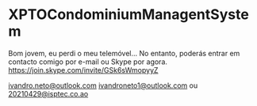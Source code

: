 # XPTOCondominiumManagentSystem

Bom jovem, eu perdi o meu telemóvel...
No entanto, poderás entrar em contacto comigo por e-mail ou Skype por agora.
https://join.skype.com/invite/GSk6sWmopyyZ

ivandro.neto@outlook.com
ivandroneto1@outlook.com
ou
20210429@isptec.co.ao
